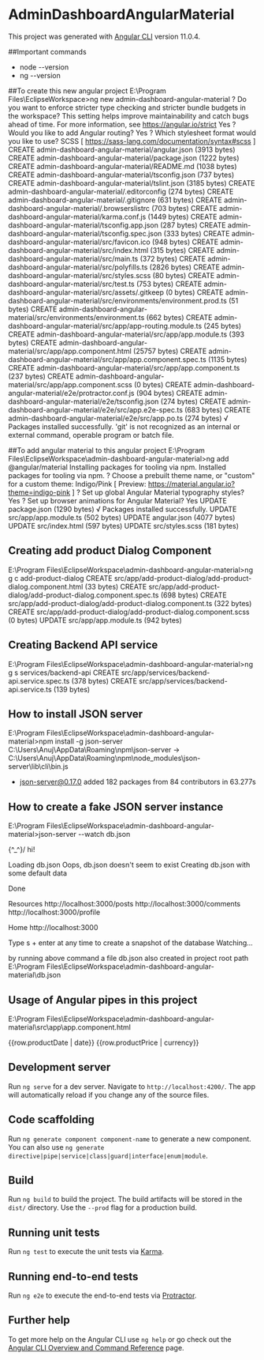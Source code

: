 # AdminDashboardAngularMaterial

This project was generated with [Angular CLI](https://github.com/angular/angular-cli) version 11.0.4.

##Important commands

* node --version
* ng --version

##To create this new angular project
E:\Program Files\EclipseWorkspace>ng new admin-dashboard-angular-material
? Do you want to enforce stricter type checking and stricter bundle budgets in the workspace?
  This setting helps improve maintainability and catch bugs ahead of time.
  For more information, see https://angular.io/strict Yes
? Would you like to add Angular routing? Yes
? Which stylesheet format would you like to use? SCSS   [ https://sass-lang.com/documentation/syntax#scss                ]
CREATE admin-dashboard-angular-material/angular.json (3913 bytes)
CREATE admin-dashboard-angular-material/package.json (1222 bytes)
CREATE admin-dashboard-angular-material/README.md (1038 bytes)
CREATE admin-dashboard-angular-material/tsconfig.json (737 bytes)
CREATE admin-dashboard-angular-material/tslint.json (3185 bytes)
CREATE admin-dashboard-angular-material/.editorconfig (274 bytes)
CREATE admin-dashboard-angular-material/.gitignore (631 bytes)
CREATE admin-dashboard-angular-material/.browserslistrc (703 bytes)
CREATE admin-dashboard-angular-material/karma.conf.js (1449 bytes)
CREATE admin-dashboard-angular-material/tsconfig.app.json (287 bytes)
CREATE admin-dashboard-angular-material/tsconfig.spec.json (333 bytes)
CREATE admin-dashboard-angular-material/src/favicon.ico (948 bytes)
CREATE admin-dashboard-angular-material/src/index.html (315 bytes)
CREATE admin-dashboard-angular-material/src/main.ts (372 bytes)
CREATE admin-dashboard-angular-material/src/polyfills.ts (2826 bytes)
CREATE admin-dashboard-angular-material/src/styles.scss (80 bytes)
CREATE admin-dashboard-angular-material/src/test.ts (753 bytes)
CREATE admin-dashboard-angular-material/src/assets/.gitkeep (0 bytes)
CREATE admin-dashboard-angular-material/src/environments/environment.prod.ts (51 bytes)
CREATE admin-dashboard-angular-material/src/environments/environment.ts (662 bytes)
CREATE admin-dashboard-angular-material/src/app/app-routing.module.ts (245 bytes)
CREATE admin-dashboard-angular-material/src/app/app.module.ts (393 bytes)
CREATE admin-dashboard-angular-material/src/app/app.component.html (25757 bytes)
CREATE admin-dashboard-angular-material/src/app/app.component.spec.ts (1135 bytes)
CREATE admin-dashboard-angular-material/src/app/app.component.ts (237 bytes)
CREATE admin-dashboard-angular-material/src/app/app.component.scss (0 bytes)
CREATE admin-dashboard-angular-material/e2e/protractor.conf.js (904 bytes)
CREATE admin-dashboard-angular-material/e2e/tsconfig.json (274 bytes)
CREATE admin-dashboard-angular-material/e2e/src/app.e2e-spec.ts (683 bytes)
CREATE admin-dashboard-angular-material/e2e/src/app.po.ts (274 bytes)
√ Packages installed successfully.
'git' is not recognized as an internal or external command,
operable program or batch file.

##To add angular material to this angular project
E:\Program Files\EclipseWorkspace\admin-dashboard-angular-material>ng add @angular/material
Installing packages for tooling via npm.
Installed packages for tooling via npm.
? Choose a prebuilt theme name, or "custom" for a custom theme: Indigo/Pink        [ Preview: https://material.angular.io?theme=indigo-pink ]
? Set up global Angular Material typography styles? Yes
? Set up browser animations for Angular Material? Yes
UPDATE package.json (1290 bytes)
√ Packages installed successfully.
UPDATE src/app/app.module.ts (502 bytes)
UPDATE angular.json (4077 bytes)
UPDATE src/index.html (597 bytes)
UPDATE src/styles.scss (181 bytes)

## Creating add product Dialog Component
E:\Program Files\EclipseWorkspace\admin-dashboard-angular-material>ng g c add-product-dialog
CREATE src/app/add-product-dialog/add-product-dialog.component.html (33 bytes)
CREATE src/app/add-product-dialog/add-product-dialog.component.spec.ts (698 bytes)
CREATE src/app/add-product-dialog/add-product-dialog.component.ts (322 bytes)
CREATE src/app/add-product-dialog/add-product-dialog.component.scss (0 bytes)
UPDATE src/app/app.module.ts (942 bytes)

## Creating Backend API service
E:\Program Files\EclipseWorkspace\admin-dashboard-angular-material>ng g s services/backend-api
CREATE src/app/services/backend-api.service.spec.ts (378 bytes)
CREATE src/app/services/backend-api.service.ts (139 bytes)

## How to install JSON server
E:\Program Files\EclipseWorkspace\admin-dashboard-angular-material>npm install -g json-server
C:\Users\Anuj\AppData\Roaming\npm\json-server -> C:\Users\Anuj\AppData\Roaming\npm\node_modules\json-server\lib\cli\bin.js
+ json-server@0.17.0
added 182 packages from 84 contributors in 63.277s

## How to create a fake JSON server instance
E:\Program Files\EclipseWorkspace\admin-dashboard-angular-material>json-server --watch db.json

  \{^_^}/ hi!

  Loading db.json
  Oops, db.json doesn't seem to exist
  Creating db.json with some default data

  Done

  Resources
  http://localhost:3000/posts
  http://localhost:3000/comments
  http://localhost:3000/profile

  Home
  http://localhost:3000

  Type s + enter at any time to create a snapshot of the database
  Watching...

by running above command a file db.json also created in project root path E:\Program Files\EclipseWorkspace\admin-dashboard-angular-material\db.json

## Usage of Angular pipes in this project
E:\Program Files\EclipseWorkspace\admin-dashboard-angular-material\src\app\app.component.html
<td mat-cell *matCellDef="let row"> {{row.productDate | date}} </td>
<td mat-cell *matCellDef="let row"> {{row.productPrice | currency}} </td>

## Development server

Run `ng serve` for a dev server. Navigate to `http://localhost:4200/`. The app will automatically reload if you change any of the source files.

## Code scaffolding

Run `ng generate component component-name` to generate a new component. You can also use `ng generate directive|pipe|service|class|guard|interface|enum|module`.

## Build

Run `ng build` to build the project. The build artifacts will be stored in the `dist/` directory. Use the `--prod` flag for a production build.

## Running unit tests

Run `ng test` to execute the unit tests via [Karma](https://karma-runner.github.io).

## Running end-to-end tests

Run `ng e2e` to execute the end-to-end tests via [Protractor](http://www.protractortest.org/).

## Further help

To get more help on the Angular CLI use `ng help` or go check out the [Angular CLI Overview and Command Reference](https://angular.io/cli) page.
